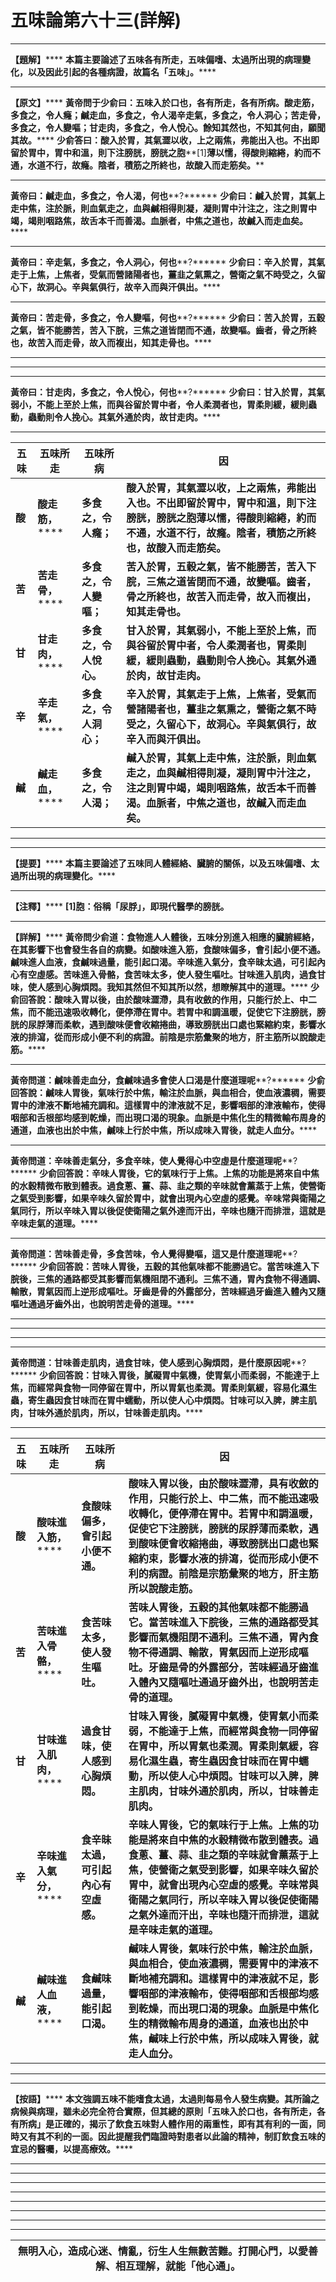 # 五味論第六十三(詳解) 




********
**【題解】******
**本篇主要論述了五味各有所走，五味偏嗜、太過所出現的病理變化，以及因此引起的各種病證，故篇名「五味」。******
****
**【原文】******
**黃帝問于少俞曰：五味入於口也，各有所走，各有所病。酸走筋，多食之，令人癃；鹹走血，多食之，令人渴辛走氣，多食之，令人洞心；苦走骨，多食之，令人變嘔；甘走肉，多食之，令人悅心。餘知其然也，不知其何由，願聞其故。******
**少俞答曰：酸入於胃，其氣澀以收，上之兩焦，弗能出入也。不出即留於胃中，胃中和溫，則下注膀胱，膀胱之胞****[1]****薄以懦，得酸則縮綣，約而不通，水道不行，故癃。陰者，積筋之所終也，故酸入而走筋矣。******
****
**黃帝曰：鹹走血，多食之，令人渴，何也****?******
**少俞曰：鹹入於胃，其氣上走中焦，注於脈，則血氣走之，血與鹹相得則凝，凝則胃中汁注之，注之則胃中竭，竭則咽路焦，故舌本千而善渴。血脈者，中焦之道也，故鹹入而走血矣。******
****
**黃帝曰：辛走氣，多食之，令人洞心，何也****?******
**少俞曰：辛入於胃，其氣走于上焦，上焦者，受氣而營諸陽者也，薑韭之氣熏之，營衛之氣不時受之，久留心下，故洞心。辛與氣俱行，故辛入而與汗俱出。******
****
**黃帝曰：苦走骨，多食之，令人變嘔，何也****?******
**少俞曰：苦入於胃，五穀之氣，皆不能勝苦，苦入下脘，三焦之道皆閉而不通，故變嘔。齒者，骨之所終也，故苦入而走骨，故入而複出，知其走骨也。******
****
********
****
**黃帝曰：甘走肉，多食之，令人悅心，何也****?******
**少俞曰：甘入於胃，其氣弱小，不能上至於上焦，而與谷留於胃中者，令人柔潤者也，胃柔則緩，緩則蟲動，蟲動則令人挽心。其氣外通於肉，故甘走肉。******
****
|**五味**|**五味所走**|**五味所病**|**因**|
|---|---|---|---|
|**酸**|**酸走筋，******|**多食之，令人癃；**|**酸入於胃，其氣澀以收，上之兩焦，弗能出入也。不出即留於胃中，胃中和溫，則下注膀胱，膀胱之胞薄以懦，得酸則縮綣，約而不通，水道不行，故癃。陰者，積筋之所終也，故酸入而走筋矣。**|
|**苦**|**苦走骨，******|**多食之，令人變嘔；**|**苦入於胃，五穀之氣，皆不能勝苦，苦入下脘，三焦之道皆閉而不通，故變嘔。齒者，骨之所終也，故苦入而走骨，故入而複出，知其走骨也。**|
|**甘**|**甘走肉，******|**多食之，令人悅心。**|**甘入於胃，其氣弱小，不能上至於上焦，而與谷留於胃中者，令人柔潤者也，胃柔則緩，緩則蟲動，蟲動則令人挽心。其氣外通於肉，故甘走肉。**|
|**辛**|**辛走氣，******|**多食之，令人洞心；**|**辛入於胃，其氣走于上焦，上焦者，受氣而營諸陽者也，薑韭之氣熏之，營衛之氣不時受之，久留心下，故洞心。辛與氣俱行，故辛入而與汗俱出。**|
|**鹹**|**鹹走血，******|**多食之，令人渴；**|**鹹入於胃，其氣上走中焦，注於脈，則血氣走之，血與鹹相得則凝，凝則胃中汁注之，注之則胃中竭，竭則咽路焦，故舌本千而善渴。血脈者，中焦之道也，故鹹入而走血矣。**|


****
****
**【提要】******
**本篇主要論述了五味同人體經絡、臟腑的關係，以及五味偏嗜、太過所出現的病理變化。******
****
**【注釋】******
**[1]****胞：俗稱「尿脬」，即現代醫學的膀胱。******
****
**【詳解】******
**黃帝問少俞道：食物進人人體後，五味分別進入相應的臟腑經絡，在其影響下也會發生各自的病變。如酸味進入筋，食酸味偏多，會引起小便不通。鹹味進人血液，食鹹味過量，能引起口渴。辛味進入氣分，食辛昧太過，可引起內心有空虛感。苦味進入骨骼，食苦味太多，使人發生嘔吐。甘味進入肌肉，過食甘味，使人感到心胸煩悶。我知其然但不知其所以然，想瞭解其中的道理。******
**少俞回答說：酸味入胃以後，由於酸味澀滯，具有收斂的作用，只能行於上、中二焦，而不能迅速吸收轉化，便停滯在胃中。若胃中和調溫暖，促使它下注膀胱，膀胱的尿脬薄而柔軟，遇到酸味便會收縮捲曲，導致膀胱出口處也緊縮約束，影響水液的排瀉，從而形成小便不利的病證。前陰是宗筋彙聚的地方，肝主筋所以說酸走筋。******
****
**黃帝問道：鹹味善走血分，食鹹味過多會使人口渴是什麼道理呢****?******
**少俞回答說：鹹味人胃後，氣味行於中焦，輸注於血脈，與血相合，使血液濃稠，需要胃中的津液不斷地補充調和。這樣胃中的津液就不足，影響咽部的津液輸布，使得咽部和舌根部均感到乾燥，而出現口渴的現象。血脈是中焦化生的精微輸布周身的通道，血液也出於中焦，鹹味上行於中焦，所以成味入胃後，就走人血分。******
****
**黃帝問道：辛味善走氣分，多食辛味，使人覺得心中空虛是什麼道理呢****?******
**少俞回答說：辛味人胃後，它的氣味行于上焦。上焦的功能是將來自中焦的水穀精微布散到體表。過食蔥、薑、蒜、韭之類的辛味就會薰蒸于上焦，使營衛之氣受到影響，如果辛味久留於胃中，就會出現內心空虛的感覺。辛味常與衛陽之氣同行，所以辛味入胃以後促使衛陽之氣外達而汗出，辛味也隨汗而排泄，這就是辛味走氣的道理。******
****
**黃帝問道：苦味善走骨，多食苦味，令人覺得變嘔，這又是什麼道理呢****?******
**少俞回答說：苦味人胃後，五穀的其他氣味都不能勝過它。當苦味進入下脘後，三焦的通路都受其影響而氣機阻閉不通利。三焦不通，胃內食物不得通調、輸散，胃氣因而上逆形成嘔吐。牙齒是骨的外露部分，苦味經過牙齒進入體內又隨嘔吐通過牙齒外出，也說明苦走骨的道理。******
****
********
****
****
**黃帝問道：甘味善走肌肉，過食甘味，使人感到心胸煩悶，是什麼原因呢****?******
**少俞回答說：甘味入胃後，膩礙胃中氣機，使胃氣小而柔弱，不能達于上焦，而經常與食物一同停留在胃中，所以胃氣也柔潤。胃柔則氣緩，容易化濕生蟲，寄生蟲因食甘味而在胃中蠕動，所以使人心中煩悶。甘味可以入脾，脾主肌肉，甘味外通於肌肉，所以，甘味善走肌肉。******
****
|**五味**|**五味所走**|**五味所病**|**因**|
|---|---|---|---|
|**酸**|**酸味進入筋，******|**食酸味偏多，會引起小便不通。**|**酸味入胃以後，由於酸味澀滯，具有收斂的作用，只能行於上、中二焦，而不能迅速吸收轉化，便停滯在胃中。若胃中和調溫暖，促使它下注膀胱，膀胱的尿脬薄而柔軟，遇到酸味便會收縮捲曲，導致膀胱出口處也緊縮約束，影響水液的排瀉，從而形成小便不利的病證。****前陰是宗筋彙聚的地方，肝主筋所以說酸走筋。******|
|**苦**|**苦味進入骨骼，******|**食苦味太多，使人發生嘔吐。**|**苦味人胃後，五穀的其他氣味都不能勝過它。當苦味進入下脘後，三焦的通路都受其影響而氣機阻閉不通利。三焦不通，胃內食物不得通調、輸散，胃氣因而上逆形成嘔吐。****牙齒是骨的外露部分，苦味經過牙齒進入體內又隨嘔吐通過牙齒外出，也說明苦走骨的道理。******|
|**甘**|**甘味進入肌肉，******|**過食甘味，使人感到心胸煩悶。**|**甘味入胃後，膩礙胃中氣機，使胃氣小而柔弱，不能達于上焦，而經常與食物一同停留在胃中，所以胃氣也柔潤。胃柔則氣緩，容易化濕生蟲，寄生蟲因食甘味而在胃中蠕動，所以使人心中煩悶。****甘味可以入脾，脾主肌肉，甘味外通於肌肉，所以，甘味善走肌肉。******|
|**辛**|**辛味進入氣分，******|**食辛昧太過，可引起內心有空虛感。**|**辛味人胃後，它的氣味行于上焦。上焦的功能是將來自中焦的水穀精微布散到體表。過食蔥、薑、蒜、韭之類的辛味就會薰蒸于上焦，使營衛之氣受到影響，如果辛味久留於胃中，就會出現內心空虛的感覺。****辛味常與衛陽之氣同行，所以辛味入胃以後促使衛陽之氣外達而汗出，辛味也隨汗而排泄，這就是辛味走氣的道理。******|
|**鹹**|**鹹味進人血液，******|**食鹹味過量，能引起口渴。**|**鹹味人胃後，氣味行於中焦，輸注於血脈，與血相合，使血液濃稠，需要胃中的津液不斷地補充調和。這樣胃中的津液就不足，影響咽部的津液輸布，使得咽部和舌根部均感到乾燥，而出現口渴的現象。****血脈是中焦化生的精微輸布周身的通道，血液也出於中焦，鹹味上行於中焦，所以成味入胃後，就走人血分。******|


****
****
**【按語】******
**本文強調五味不能嗜食太過，太過則每易令人發生病變。其所論之病候與病理，雖未必完全符合實際，但其總的原則「五味入於口也，各有所走，各有所病」是正確的，揭示了飲食五味對人體作用的兩重性，即有其有利的一面，同時又有其不利的一面。因此提醒我們臨證時對患者以此論的精神，制訂飲食五味的宜忌的醫囑，以提高療效。******
****
****
****
****
****
****
********
****
|**無明入心，造成心迷、情亂，衍生人生無數苦難。打開心門，以愛善解、相互理解，就能「他心通」。**|
|---|


